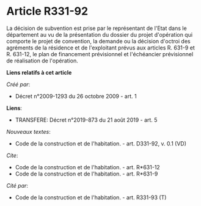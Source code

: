 # Article R331-92

La décision de subvention est prise par le représentant de l'Etat dans le département au vu de la présentation du dossier du
projet d'opération qui comporte le projet de convention, la demande ou la décision d'octroi des agréments de la résidence et
de l'exploitant prévus aux articles R. 631-9 et R. 631-12, le plan de financement prévisionnel et l'échéancier prévisionnel
de réalisation de l'opération.

**Liens relatifs à cet article**

_Créé par_:

  - Décret n°2009-1293 du 26 octobre 2009 - art. 1

**Liens**:

  - TRANSFERE: Décret n°2019-873 du 21 août 2019 - art. 5

_Nouveaux textes_:

  - Code de la construction et de l'habitation. - art. D331-92, v. 0.1 (VD)

_Cite_:

  - Code de la construction et de l'habitation. - art. R*631-12
  - Code de la construction et de l'habitation. - art. R*631-9

_Cité par_:

  - Code de la construction et de l'habitation. - art. R331-93 (T)
